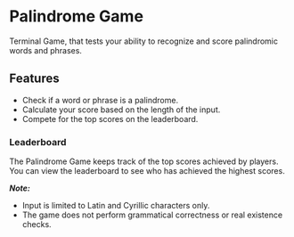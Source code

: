 # Palindrome Game

Terminal Game, that tests your ability to recognize and score palindromic words and phrases.

## Features

- Check if a word or phrase is a palindrome.
- Calculate your score based on the length of the input.
- Compete for the top scores on the leaderboard.
### Leaderboard
The Palindrome Game keeps track of the top scores achieved by players. You can view the leaderboard to see who has achieved the highest scores.

***Note:***
- Input is limited to Latin and Cyrillic characters only.
- The game does not perform grammatical correctness or real existence checks.